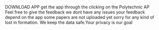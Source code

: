 DOWNLOAD APP 
get the app through the clicking on the Polytechnic AP
Feel free to give the feedback we dont have any issues your feedback depend on the app
some papers are not uploaded yet sorry for any kind of lost in formation.
We keep the data safe.Your privacy is our goal
